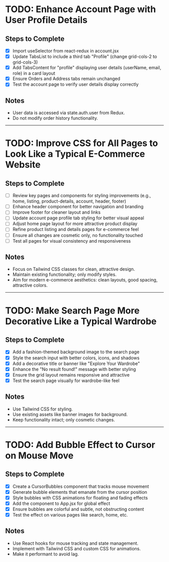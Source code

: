 # TODO: Enhance Account Page with User Profile Details

## Steps to Complete
- [x] Import useSelector from react-redux in account.jsx
- [x] Update TabsList to include a third tab "Profile" (change grid-cols-2 to grid-cols-3)
- [x] Add TabsContent for "profile" displaying user details (userName, email, role) in a card layout
- [x] Ensure Orders and Address tabs remain unchanged
- [x] Test the account page to verify user details display correctly

## Notes
- User data is accessed via state.auth.user from Redux.
- Do not modify order history functionality.

---

# TODO: Improve CSS for All Pages to Look Like a Typical E-Commerce Website

## Steps to Complete
- [ ] Review key pages and components for styling improvements (e.g., home, listing, product-details, account, header, footer)
- [ ] Enhance header component for better navigation and branding
- [ ] Improve footer for cleaner layout and links
- [ ] Update account page profile tab styling for better visual appeal
- [ ] Adjust home page layout for more attractive product display
- [ ] Refine product listing and details pages for e-commerce feel
- [ ] Ensure all changes are cosmetic only, no functionality touched
- [ ] Test all pages for visual consistency and responsiveness

## Notes
- Focus on Tailwind CSS classes for clean, attractive design.
- Maintain existing functionality; only modify styles.
- Aim for modern e-commerce aesthetics: clean layouts, good spacing, attractive colors.

---

# TODO: Make Search Page More Decorative Like a Typical Wardrobe

## Steps to Complete
- [x] Add a fashion-themed background image to the search page
- [x] Style the search input with better colors, icons, and shadows
- [x] Add a decorative title or banner like "Explore Your Wardrobe"
- [x] Enhance the "No result found!" message with better styling
- [x] Ensure the grid layout remains responsive and attractive
- [x] Test the search page visually for wardrobe-like feel

## Notes
- Use Tailwind CSS for styling.
- Use existing assets like banner images for background.
- Keep functionality intact; only cosmetic changes.

---

# TODO: Add Bubble Effect to Cursor on Mouse Move

## Steps to Complete
- [x] Create a CursorBubbles component that tracks mouse movement
- [x] Generate bubble elements that emanate from the cursor position
- [x] Style bubbles with CSS animations for floating and fading effects
- [x] Add the component to App.jsx for global effect
- [x] Ensure bubbles are colorful and subtle, not obstructing content
- [x] Test the effect on various pages like search, home, etc.

## Notes
- Use React hooks for mouse tracking and state management.
- Implement with Tailwind CSS and custom CSS for animations.
- Make it performant to avoid lag.
